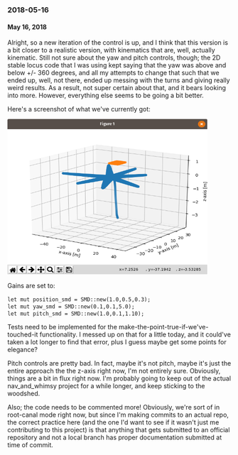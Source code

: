 ### 2018-05-16
#### May 16, 2018

Alright, so a new iteration of the control is up, and I think that this version
is a bit closer to a realistic version, with kinematics that are, well,
actually kinematic. Still not sure about the yaw and pitch controls, though;
the 2D stable locus code that I was using kept saying that the yaw was above and
below +/- 360 degrees, and all my attempts to change that such that we ended up,
well, not there, ended up messing with the turns and giving really weird
results. As a result, not super certain about that, and it bears looking into
more. However, everything else seems to be going a bit better.

Here's a screenshot of what we've currently got:

<img src="images/20180516_locus.png" width="450" height="350" />

Gains are set to:

    let mut position_smd = SMD::new(1.0,0.5,0.3);
    let mut yaw_smd = SMD::new(0.1,0.1,5.0);
    let mut pitch_smd = SMD::new(1.0,0.1,1.10);

Tests need to be implemented for the make-the-point-true-if-we've-touched-it
functionality. I messed up on that for a little today, and it could've taken a
lot longer to find that error, plus I guess maybe get some points for elegance?

Pitch controls are pretty bad. In fact, maybe it's not pitch, maybe it's just
the entire approach the the z-axis right now, I'm not entirely sure. Obviously,
things are a bit in flux right now. I'm probably going to keep out of the actual
nav_and_whimsy project for a while longer, and keep sticking to the woodshed.

Also; the code needs to be commented more! Obviously, we're sort of in
root-canal mode right now, but since I'm making commits to an actual repo, the
correct practice here (and the one I'd want to see if it wasn't just me
contributing to this project) is that anything that gets submitted to an
official repository and not a local branch has proper documentation submitted
at time of commit.
